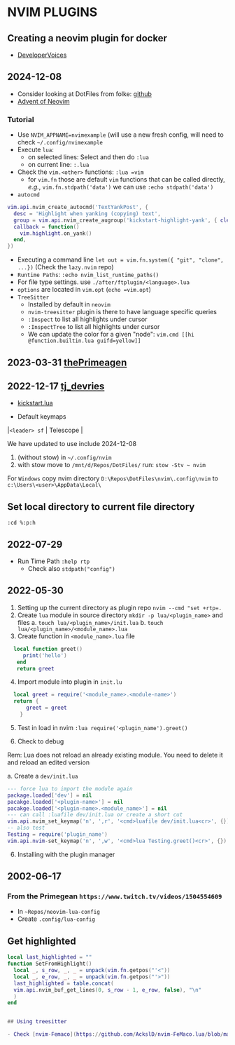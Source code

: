 # NVIM PLUGINS

## Creating a neovim plugin for docker

- [DeveloperVoices](https://www.youtube.com/watch?v=HXABdG3xJW4)

## 2024-12-08

- Consider looking at DotFiles from folke: [github](https://github.com/folke/dot)
- [Advent of Neovim](https://www.youtube.com/watch?v=TQn2hJeHQbM)

### Tutorial

- Use `NVIM_APPNAME=nvimexample`
(will use a new fresh config, will need to check `~/.config/nvimexample`
- Execute `lua`:
  - on selected lines: Select and then do `:lua`
  - on current line: `:.lua`
- Check the `vim.<other>` functions: `:lua =vim`
  - for `vim.fn` those are default `vim` functions that can be called directly,
  _e.g._, `vim.fn.stdpath('data')` we can use `:echo stdpath('data')`
- `autocmd`

```lua
vim.api.nvim_create_autocmd('TextYankPost', {
  desc = 'Highlight when yanking (copying) text',
  group = vim.api.nvim_create_augroup('kickstart-highlight-yank', { clear = true }),
  callback = function()
    vim.highlight.on_yank()
  end,
})
```

- Executing a command line `let out = vim.fn.system({ "git", "clone", ...})`
(Check the `lazy.nvim` repo)
- `Runtime Paths`: `:echo nvim_list_runtime_paths()`
- For file type settings. use `./after/ftplugin/<language>.lua`
- `options` are located in `vim.opt` (`echo =vim.opt`)
- `TreeSitter`
  - Installed by default in `neovim`
  - `nvim-treesitter` plugin is there to have language specific queries
  - `:Inspect` to list all highlights under cursor
  - `:InspectTree` to list all highlights under cursor
  - We can update the color for a given "node": `vim.cmd [[hi @function.builtin.lua guifd=yellow]]`

## 2023-03-31 [thePrimeagen](https://youtube.com/)

## 2022-12-17 [tj_devries](https://youtube.com/)

- [kickstart.lua](https://github.com/nvim-lua/kickstart.nvim)

- Default keymaps

 |`<leader> sf` | Telescope |

We have updated to use include 2024-12-08

1. (without stow) in `~/.config/nvim`
2. with stow move to `/mnt/d/Repos/DotFiles/` run: `stow -Stv ~ nvim`

For `Windows` copy nvim directory `D:\Repos\DotFiles\nvim\.config\nvim` to `c:\Users\<user>\AppData\Local\`

## Set local directory to current file directory

`:cd %:p:h`

## 2022-07-29

- Run Time Path `:help rtp`
  - Check also `stdpath("config")`

## 2022-05-30

1. Setting up the current directory as plugin repo `nvim --cmd "set +rtp=.`
2. Create `lua` module in source directory `mkdir -p lua/<plugin_name>` and files
  a. `touch lua/<plugin_name>/init.lua`
  b. `touch lua/<plugin_name>/<module_name>.lua`
3. Create function in `<module_name>.lua` file

  ``` lua
    local function greet()
       print('hello')
     end
     return greet
  ```

4. Import module into plugin in `init.lu`

  ``` lua
    local greet = require('<module_name>.<module-name>')
    return {
        greet = greet
      }
  ```

5. Test in load in nvim
`:lua require('<plugin_name').greet()`

6. Check to debug

Rem: Lua does not reload an already existing module.
You need to delete it and reload an edited version

a. Create a `dev/init.lua`

``` lua
--- force lua to import the module again
package.loaded['dev'] = nil
pacakge.loaded['<plugin-name>'] = nil
pacakge.loaded['<plugin-name>.<module_name>'] = nil
--- can call :luafile dev/init.lua or create a short cut
vim.api.nvim_set_keymap('n', ',r', '<cmd>luafile dev/init.lua<cr>', {})
-- also test
Testing = require('plugin_name')
vim.api.nvim-set_keymap('n', ',w', '<cmd>lua Testing.greet()<cr>', {})
```

6. Installing with the plugin manager

## 2002-06-17

### From the Primegean  `https://www.twitch.tv/videos/1504554609`

- In `~Repos/neovim-lua-config`
- Create `.config/lua-config`

## Get highlighted

``` lua
local last_highlighted = ""
function SetFromHighlight()
  local _, s_row, _, _ = unpack(vim.fn.getpos("'<"))
  local _, e_row, _, _ = unpack(vim.fn.getpos("'>"))
  last_highlighted = table.concat(
  vim.api.nvim_buf_get_lines(0, s_row - 1, e_row, false), "\n"
  )
end


## Using treesitter

- Check [nvim-Femaco](https://github.com/AckslD/nvim-FeMaco.lua/blob/main/lua/femaco/edit.lua)
